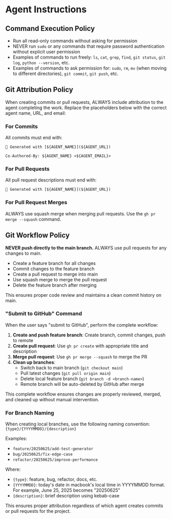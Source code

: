# Agent Instructions

## Command Execution Policy
- Run all read-only commands without asking for permission
- NEVER run `sudo` or any commands that require password authentication without explicit user permission
- Examples of commands to run freely: `ls`, `cat`, `grep`, `find`, `git status`, `git log`, `python --version`, etc.
- Examples of commands to ask permission for: `sudo`, `rm`, `mv` (when moving to different directories), `git commit`, `git push`, etc.

## Git Attribution Policy
When creating commits or pull requests, ALWAYS include attribution to the agent completing the work. Replace the placeholders below with the correct agent name, URL, and email:

### For Commits
All commits must end with:
```
🤖 Generated with [${AGENT_NAME}](${AGENT_URL})

Co-Authored-By: ${AGENT_NAME} <${AGENT_EMAIL}>
```

### For Pull Requests
All pull request descriptions must end with:
```
🤖 Generated with [${AGENT_NAME}](${AGENT_URL})
```

### For Pull Request Merges
ALWAYS use squash merge when merging pull requests. Use the `gh pr merge --squash` command.

## Git Workflow Policy
**NEVER push directly to the main branch.** ALWAYS use pull requests for any changes to main.

- Create a feature branch for all changes
- Commit changes to the feature branch
- Create a pull request to merge into main
- Use squash merge to merge the pull request
- Delete the feature branch after merging

This ensures proper code review and maintains a clean commit history on main.

### "Submit to GitHub" Command
When the user says "submit to GitHub", perform the complete workflow:

1. **Create and push feature branch**: Create branch, commit changes, push to remote
2. **Create pull request**: Use `gh pr create` with appropriate title and description
3. **Merge pull request**: Use `gh pr merge --squash` to merge the PR
4. **Clean up branches**: 
   - Switch back to main branch (`git checkout main`)
   - Pull latest changes (`git pull origin main`)
   - Delete local feature branch (`git branch -d <branch-name>`)
   - Remote branch will be auto-deleted by GitHub after merge

This complete workflow ensures changes are properly reviewed, merged, and cleaned up without manual intervention.

### For Branch Naming
When creating local branches, use the following naming convention:
`{type}/{YYYYMMDD}/{description}`

Examples:
- `feature/20250625/add-test-generator`
- `bug/20250625/fix-edge-case`
- `refactor/20250625/improve-performance`

Where:
- `{type}`: feature, bug, refactor, docs, etc.
- `{YYYYMMDD}`: today's date in macbook's local time in YYYYMMDD format. For example, June 25, 2025 becomes "20250625"
- `{description}`: brief description using kebab-case

This ensures proper attribution regardless of which agent creates commits or pull requests for the project.
